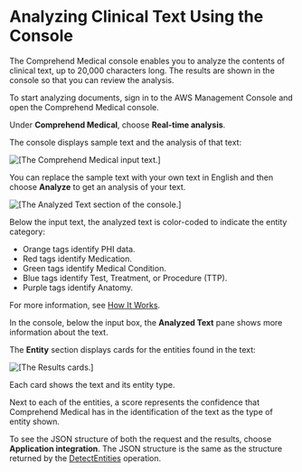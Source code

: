 # Analyzing Clinical Text Using the Console<a name="get-started-med-console-analysis"></a>

The Comprehend Medical console enables you to analyze the contents of clinical text, up to 20,000 characters long\. The results are shown in the console so that you can review the analysis\.

To start analyzing documents, sign in to the AWS Management Console and open the Comprehend Medical console\.

Under **Comprehend Medical**, choose **Real\-time analysis**\.

The console displays sample text and the analysis of that text: 

![\[The Comprehend Medical input text.\]](http://docs.aws.amazon.com/comprehend/latest/dg/images/gs-cm-image-1.png)

You can replace the sample text with your own text in English and then choose **Analyze** to get an analysis of your text\.

![\[The Analyzed Text section of the console.\]](http://docs.aws.amazon.com/comprehend/latest/dg/images/gs-cm-image-2.png)

Below the input text, the analyzed text is color\-coded to indicate the entity category:
+ Orange tags identify PHI data\.
+ Red tags identify Medication\.
+ Green tags identify Medical Condition\.
+ Blue tags identify Test, Treatment, or Procedure \(TTP\)\.
+ Purple tags identify Anatomy\.

For more information, see [How It Works](how-medical-works.md)\.

In the console, below the input box, the **Analyzed Text** pane shows more information about the text\.

The **Entity** section displays cards for the entities found in the text:

![\[The Results cards.\]](http://docs.aws.amazon.com/comprehend/latest/dg/images/gs-cm-image-3.png)

Each card shows the text and its entity type\.

Next to each of the entities, a score represents the confidence that Comprehend Medical has in the identification of the text as the type of entity shown\.

To see the JSON structure of both the request and the results, choose **Application integration**\. The JSON structure is the same as the structure returned by the [DetectEntities](API_hera_DetectEntities.md) operation\.
